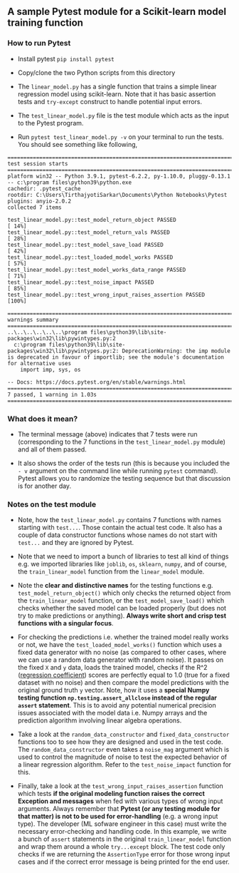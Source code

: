 ## A sample Pytest module for a Scikit-learn model training function

### How to run Pytest

- Install pytest `pip install pytest`

- Copy/clone the two Python scripts from this directory
- The `linear_model.py` has a single function that trains a simple linear regression model using scikit-learn. Note that it has basic assertion tests and `try-except` construct to handle potential input errors.
- The `test_linear_model.py` file is the test module which acts as the input to the Pytest program.
- Run `pytest test_linear_model.py -v` on your terminal to run the tests. You should see something like following,

```
======================================================================================================= test session starts ======================================================================================================== 
platform win32 -- Python 3.9.1, pytest-6.2.2, py-1.10.0, pluggy-0.13.1 -- c:\program files\python39\python.exe
cachedir: .pytest_cache
rootdir: C:\Users\TirthajyotiSarkar\Documents\Python Notebooks\Pytest
plugins: anyio-2.0.2
collected 7 items                                                                                                                                                                                                                    

test_linear_model.py::test_model_return_object PASSED                                                                                                                                                                         [ 14%] 
test_linear_model.py::test_model_return_vals PASSED                                                                                                                                                                           [ 28%] 
test_linear_model.py::test_model_save_load PASSED                                                                                                                                                                             [ 42%] 
test_linear_model.py::test_loaded_model_works PASSED                                                                                                                                                                          [ 57%] 
test_linear_model.py::test_model_works_data_range PASSED                                                                                                                                                                      [ 71%] 
test_linear_model.py::test_noise_impact PASSED                                                                                                                                                                                [ 85%] 
test_linear_model.py::test_wrong_input_raises_assertion PASSED                                                                                                                                                                [100%] 

========================================================================================================= warnings summary ========================================================================================================= 
..\..\..\..\..\..\program files\python39\lib\site-packages\win32\lib\pywintypes.py:2
  c:\program files\python39\lib\site-packages\win32\lib\pywintypes.py:2: DeprecationWarning: the imp module is deprecated in favour of importlib; see the module's documentation for alternative uses
    import imp, sys, os

-- Docs: https://docs.pytest.org/en/stable/warnings.html
=================================================================================================== 7 passed, 1 warning in 1.03s ===================================================================================================
```

### What does it mean?

- The terminal message (above) indicates that 7 tests were run (corresponding to the 7 functions in the `test_linear_model.py` module) and all of them passed.

- It also shows the order of the tests run (this is because you included the `- v` argument on the command line while running `pytest` command). Pytest allows you to randomize the testing sequence but that discussion is for another day.

### Notes on the test module

- Note, how the `test_linear_model.py` contains 7 functions with names starting with `test...`. Those contain the actual test code. It also has a couple of data constructor functions whose names do not start with `test...` and they are ignored by Pytest.

- Note that we need to import a bunch of libraries to test all kind of things e.g. we imported libraries like `joblib`, `os`, `sklearn`, `numpy`, and of course, the `train_linear_model` function from the `linear_model` module.
- Note the **clear and distinctive names** for the testing functions e.g. `test_model_return_object()` which only checks the returned object from the `train_linear_model` function, or the `test_model_save_load()` which checks whether the saved model can be loaded properly (but does not try to make predictions or anything). **Always write short and crisp test functions with a singular focus**. 
- For checking the predictions i.e. whether the trained model really works or not, we have the `test_loaded_model_works()` function which uses a fixed data generator with no noise (as compared to other cases, where we can use a random data generator with random noise). It passes on the fixed `X` and `y` data, loads the trained model, checks if the R^2 ([regression coefficient](https://www.geeksforgeeks.org/python-coefficient-of-determination-r2-score/)) scores are perfectly equal to 1.0 (true for a fixed dataset with no noise) and then compare the model predictions with the original ground truth `y` vector. Note, how it uses a **special Numpy testing function `np.testing.assert_allclose` instead of the regular `assert` statement**. This is to avoid any potential numerical precision issues associated with the model data i.e. Numpy arrays and the prediction algorithm involving linear algebra operations.
- Take a look at the `random_data_constructor` and `fixed_data_constructor` functions too to see how they are designed and used in the test code. The `random_data_constructor` even takes a `noise_mag` argument which is used to control the magnitude of noise to test the expected behavior of a linear regression algorithm. Refer to the `test_noise_impact` function for this.
- Finally, take a look at the `test_wrong_input_raises_assertion` function which tests **if the original modeling function raises the correct Exception and messages** when fed with various types of wrong input arguments. Always remember that **Pytest (or any testing module for that matter) is not to be used for error-handling** (e.g. a wrong input type). The developer (ML sofware engineer in this case) must write the necessary error-checking and handling code. In this example, we write a bunch of `assert` statements in the original `train_linear_model` function and wrap them around a whole `try...except` block. The test code only checks if we are returning the `AssertionType` error for those wrong input cases and if the correct error message is being printed for the end user.
